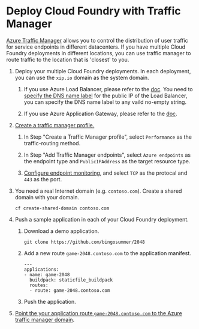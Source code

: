 # Deploy Cloud Foundry with Traffic Manager

[Azure Traffic Manager](https://docs.microsoft.com/en-us/azure/traffic-manager/traffic-manager-overview) allows you to control the distribution of user traffic for service endpoints in different datacenters. If you have multiple Cloud Foundry deployments in different locations, you can use traffic manager to route traffic to the location that is 'closest' to you.

1. Deploy your multiple Cloud Foundry deployments. In each deployment, you can use the `xip.io` domain as the system domain.

    1. If you use Azure Load Balancer, please refer to the [doc](../../get-started/via-arm-templates/deploy-bosh-via-arm-templates.md). You need to [specify the DNS name label](https://docs.microsoft.com/en-us/azure/virtual-machines/linux/portal-create-fqdn) for the public IP of the Load Balancer, you can specify the DNS name label to any vaild no-empty string.

    1. If you use Azure Application Gateway, please refer to the [doc](../application-gateway/).

1. [Create a traffic manager profile.](https://docs.microsoft.com/en-us/azure/traffic-manager/traffic-manager-create-profile)

    1. In Step "Create a Traffic Manager profile", select `Performance` as the traffic-routing method.

    1. In Step "Add Traffic Manager endpoints", select `Azure endpoints` as the endpoint type and `PublicIPAddress` as the target resource type.

    1. [Configure endpoint monitoring](https://docs.microsoft.com/en-us/azure/traffic-manager/traffic-manager-monitoring#configure-endpoint-monitoring), and select `TCP` as the protocal and `443` as the port.

1. You need a real Internet domain (e.g. `contoso.com`). Create a shared domain with your domain.

    ```
    cf create-shared-domain contoso.com
    ```

1. Push a sample application in each of your Cloud Foundry deployment.

    1. Download a demo application.

        ```
        git clone https://github.com/bingosummer/2048
        ```

    1. Add a new route `game-2048.contoso.com` to the application manifest.

        ```
        ---
        applications:
        - name: game-2048
          buildpack: staticfile_buildpack
          routes:
          - route: game-2048.contoso.com
        ```

    1. Push the application.

1. [Point the your application route `game-2048.contoso.com` to the Azure traffic manager domain](https://docs.microsoft.com/en-us/azure/traffic-manager/traffic-manager-point-internet-domain).
